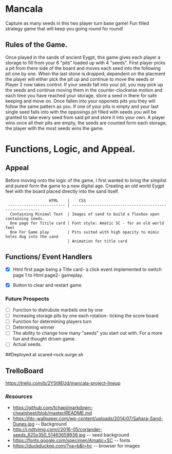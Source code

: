 # Mancala
Capture as many seeds in this two player turn base game! Fun filled strategy game that will keep you going round for round! 

## Rules of the Game. 

  Once played in the sands of ancient Eygpt, this game gives each player a storage to fill from your 6 "pits" loaded up with 4 "seeds". First player picks a pit from there side of the board and moves each seed into the following pit one by one. When the last stone is dropped; dependent on the placment the player will either pick the pit up and continue to move the seeds or Player 2 now takes control. If your seeds fall into your pit, you may pick up the seeds and continue moving them in the counter-clockwise motion and each time you have reached your storage, store a seed in there for safe keeping and move on. Once fallen into your opponets pits you they will follow the same pattern as you. If one of your pits is empty and your last single seed falls into with the opposings pit filled with seeds you will be granted to take every seed from said pit and store it into your own. A player wins once all their pits are empty, the seeds are counted form each storage; the player with the most seeds wins the game.


# Functions, Logic, and Appeal.

## Appeal
  Before moving onto the logic of the game, I first wanted to bring the simplist and purest form the game to a new digital age. Creating an old world Eygpt feel with the board placed directly into the sand itself. 
                    
                       HTML    |    CSS
     ------------------------- | --------------------------------------------------------
      Containing Minimal Text  | Images of sand to build a flexbox upon containing seeds.
      One page for Titile card | Font style: Amatic SC - for an old world feel
      One For Game play        | Pits suited with high opacity to mimic holes dug into the sand
                               | Animation for title card


## Functions/ Event Handlers
- [x] Html first page being a Title card- a click event implemented to switch page 1 to Html page2- gameplay.
- [x] Button to clear and restart game


### Future Prospects
- [ ] Function to distrubute marbels one by one 
- [ ] Increasing storage pits by one each rotation- ticking the score board
- [ ] Function for determining players turn
- [ ] Determining winner
- [ ] The ability to change how many "seeds" you start out with. For a more fun and thought driven game.
- [ ] Actual seeds.

##Deployed at 
scared-rock.surge.sh


## TrelloBoard
https://trello.com/b/2Y5t9EUd/mancala-project-lineup


### ***Resources***

- https://github.com/tchapi/markdown-cheatsheet/blob/master/README.md
- https://htc-wallpaper.com/wp-content/uploads/2014/07/Sahara-Sand-Dunes.jpg -- Background
- http://i.ndtvimg.com/i/2016-05/coriander-seeds_625x350_51463659936.jpg -- seed background
- https://fonts.google.com/specimen/Amatic+SC -- fonts
- https://duckduckgo.com/?va=b&t=hc -- browser for images

